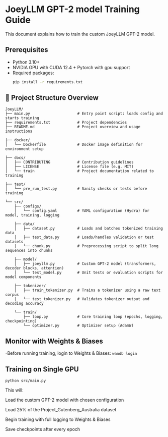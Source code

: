 # JoeyLLM GPT-2 model Training Guide

This document explains how to train the custom JoeyLLM GPT-2 model.

## Prerequisites
- Python 3.10+
- NVIDIA GPU with CUDA 12.4 +
Pytorch with gpu support
- Required packages:
  ```bash
  pip install -r requirements.txt

## 📁 Project Structure Overview

```text
JoeyLLM/
├── main.py                     # Entry point script: loads config and starts training
├── requirements.txt            # Project dependencies
├── README.md                   # Project overview and usage instructions

├── docker/
│   └── Dockerfile              # Docker image definition for environment setup

├── docs/
│   ├── CONTRIBUTING            # Contribution guidelines
│   ├── LICENSE                 # License file (e.g. MIT)
│   └── train                   # Project documentation related to training

├── test/
│   └── pre_run_test.py         # Sanity checks or tests before training

└── src/
    ├── configs/
    │   └── config.yaml         # YAML configuration (Hydra) for model, training, logging

    ├── data/
    │   ├── dataset.py          # Loads and batches tokenized training data
    │   ├── test_data.py        # Loads/handles validation or test datasets
    │   └── chunk.py            # Preprocessing script to split long sequences into chunks

    ├── model/
    │   ├── joeyllm.py          # Custom GPT-2 model (transformers, decoder blocks, attention)
    │   └── test_model.py       # Unit tests or evaluation scripts for model components

    ├── tokenizer/
    │   ├── train_tokenizer.py  # Trains a tokenizer using a raw text corpus
    │   └── test_tokenizer.py   # Validates tokenizer output and decoding accuracy

    └── train/
        ├── loop.py             # Core training loop (epochs, logging, checkpointing)
        └── optimizer.py        # Optimizer setup (AdamW)
 ```


## Monitor with Weights & Biases

-Before running training, login to Weights & Biases: `wandb login`

## Training on Single GPU
    python src/main.py
  

This will:

Load the custom GPT-2 model with chosen configuration

Load 25% of the Project_Gutenberg_Australia dataset

Begin training with full logging to Weights & Biases

Save checkpoints after every epoch
